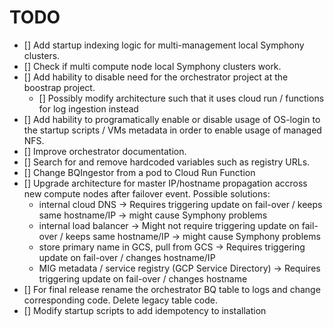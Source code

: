# TODO

- [] Add startup indexing logic for multi-management local Symphony clusters.
- [] Check if multi compute node local Symphony clusters work.
- [] Add hability to disable need for the orchestrator project at the boostrap project.
    - [] Possibly modify architecture such that it uses cloud run / functions for log ingestion instead
- [] Add hability to programatically enable or disable usage of OS-login to the startup scripts / VMs metadata in order to enable usage of managed NFS.
- [] Improve orchestrator documentation.
- [] Search for and remove hardcoded variables such as registry URLs.
- [] Change BQIngestor from a pod to Cloud Run Function
- [] Upgrade architecture for master IP/hostname propagation accross new compute nodes after failover event. Possible solutions:
    - internal cloud DNS -> Requires triggering update on fail-over / keeps same hostname/IP -> might cause Symphony problems
    - internal load balancer -> Might not require triggering update on fail-over / keeps same hostname/IP -> might cause Symphony problems
    - store primary name in GCS, pull from GCS -> Requires triggering update on fail-over / changes hostname/IP
    - MIG metadata / service registry (GCP Service Directory) -> Requires triggering update on fail-over / changes hostname 
- [] For final release rename the orchestrator BQ table to logs and change corresponding code. Delete legacy table code.
- [] Modify startup scripts to add idempotency to installation